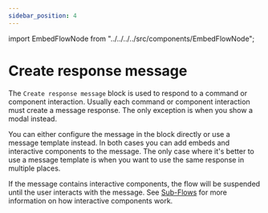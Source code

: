 ```yaml
---
sidebar_position: 4
---
```


import EmbedFlowNode from "../../../../src/components/EmbedFlowNode";

# Create response message

The `Create response message` block is used to respond to a command or component interaction. Usually each command or component interaction must create a message response. The only exception is when you show a modal instead.

You can either configure the message in the block directly or use a message template instead. In both cases you can add embeds and interactive components to the message. The only case where it's better to use a message template is when you want to use the same response in multiple places.

If the message contains interactive components, the flow will be suspended until the user interacts with the message. See [Sub-Flows](/reference/sub-flows) for more information on how interactive components work.

<EmbedFlowNode type="action_response_create" />
